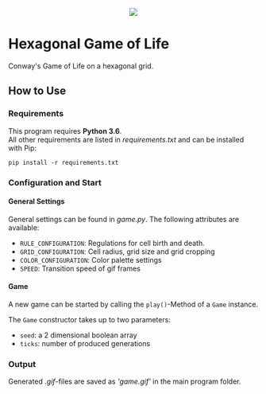 <p align="center">
  <img src="https://github.com/Mailea/hexagonal-game-of-life/blob/master/logo.png"/>
</p>


# Hexagonal Game of Life
Conway's Game of Life on a hexagonal grid.

## How to Use
### Requirements
This program requires **Python 3.6**.  
All other requirements are listed in *requirements.txt* and can be installed with Pip:
```
pip install -r requirements.txt
```

### Configuration and Start
#### General Settings
General settings can be found in *game.py*. The following attributes are available:
* `RULE_CONFIGURATION`: Regulations for cell birth and death.
* `GRID_CONFIGURATION`: Cell radius, grid size and grid cropping
* `COLOR_CONFIGURATION`: Color palette settings
* `SPEED`: Transition speed of gif frames

#### Game
A new game can be started by calling the `play()`-Method of a `Game` instance.  

The `Game` constructor takes up to two parameters:
* `seed`: a 2 dimensional boolean array
* `ticks`: number of produced generations

### Output
Generated *.gif*-files are saved as *'game.gif'* in the main program folder.
